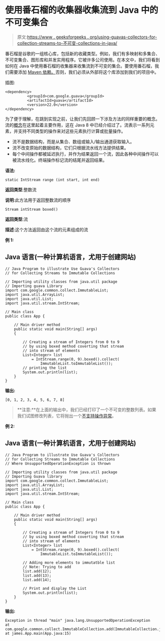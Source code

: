 # 使用番石榴的收集器收集流到 Java 中的不可变集合

> 原文:[https://www . geeksforgeeks . org/using-guavas-collectors-for-collection-streams-to-不可变-collections-in-java/](https://www.geeksforgeeks.org/using-guavas-collectors-for-collecting-streams-to-immutable-collections-in-java/)

番石榴是谷歌的一组核心库，包括新的收藏类型。例如，我们有多映射和多集合、不可变集合、图形库和并发实用程序。它被许多公司使用。在本文中，我们将看到如何在 Java 中使用番石榴的收集器来收集流到不可变的集合。要使用番石榴，我们需要添加 [Maven 依赖。](https://maven.apache.org/guides/introduction/introduction-to-dependency-mechanism.html)否则，我们必须从外部将这个库添加到我们的项目中。

插图:

```
<dependency>
          <groupId>com.google.guava</groupId>
          <artifactId>guava</artifactId>
          <version>22.0</version>
</dependency>
```

为了便于理解，在跳到实现之前，让我们先回顾一下涉及方法的同样重要的概念。流的[概念](https://www.geeksforgeeks.org/stream-in-java/)在这里起着主要作用，这在 Java 8 中已经介绍过了。流表示一系列元素，并支持不同类型的操作来对这些元素执行计算或批量操作。

*   流不是数据结构，而是从集合、数组或输入/输出通道获取输入。
*   流不改变原始的数据结构，它们只根据流水线方法提供结果。
*   每个中间操作都被延迟执行，并作为结果返回一个流，因此各种中间操作可以被流水线化。终端操作标记流的结尾并返回结果。

**语法:**

```
static IntStream range (int start, int end)
```

**返回类型**:整数流

**说明**:此方法用于返回整数流的顺序

```
Stream intStream boxed()
```

**返回类型**:流

**描述**:这个方法返回由这个流的元素组成的流

**例 1:**

## Java 语言(一种计算机语言，尤用于创建网站)

```
// Java Program to illustrate Use Guava's Collectors
// for Collecting Streams to Immutable Collections

// Importing utility classes from java.util package
// Importing guava Library
import com.google.common.collect.ImmutableList;
import java.util.ArrayList;
import java.util.List;
import java.util.stream.IntStream;

// Main class
public class App {

    // Main driver method
    public static void main(String[] args)
    {

        // Creating a stream of Integers from 0 to 9
        // by using boxed method coverting that stream
        // into stream of elements
        List<Integer> list
            = IntStream.range(0, 9).boxed().collect(
                ImmutableList.toImmutableList());
        // printing the list
        System.out.println(list);
    }
}
```

**输出:**

```
[0, 1, 2, 3, 4, 5, 6, 7, 8]
```

> **注意:**在上面的输出中，我们已经打印了一个不可变的整数列表。如果我们试图修改列表，它将抛出一个[不支持操作异常](https://www.geeksforgeeks.org/how-to-solve-java-list-unsupportedoperationexception/)。

**例 2:**

## Java 语言(一种计算机语言，尤用于创建网站)

```
// Java Program to illustrate Use Guava's Collectors
// for Collecting Streams to Immutable Collections
// Where UnsupportedOperationException is thrown

// Importing utility classes from java.util package
// Importing Guava library
import com.google.common.collect.ImmutableList;
import java.util.ArrayList;
import java.util.List;
import java.util.stream.IntStream;

// Main class
public class App {

    // Main driver method
    public static void main(String[] args)
    {

        // Creating a stream of Integers from 0 to 9
        // by using boxed method coverting that stream
        // into stream of elements
        List<Integer> list
            = IntStream.range(0, 9).boxed().collect(
                ImmutableList.toImmutableList());

        // Adding more elements to immutatble list
        // Note: Trying to add
        list.add(12);
        list.add(13);
        list.add(14);

        // Print and display the List
        System.out.println(list);
    }
}
```

**输出:**

```
Exception in thread "main" java.lang.UnsupportedOperationException
at com.google.common.collect.ImmutableCollection.add(ImmutableCollection.java:220)
at james.App.main(App.java:15)
```